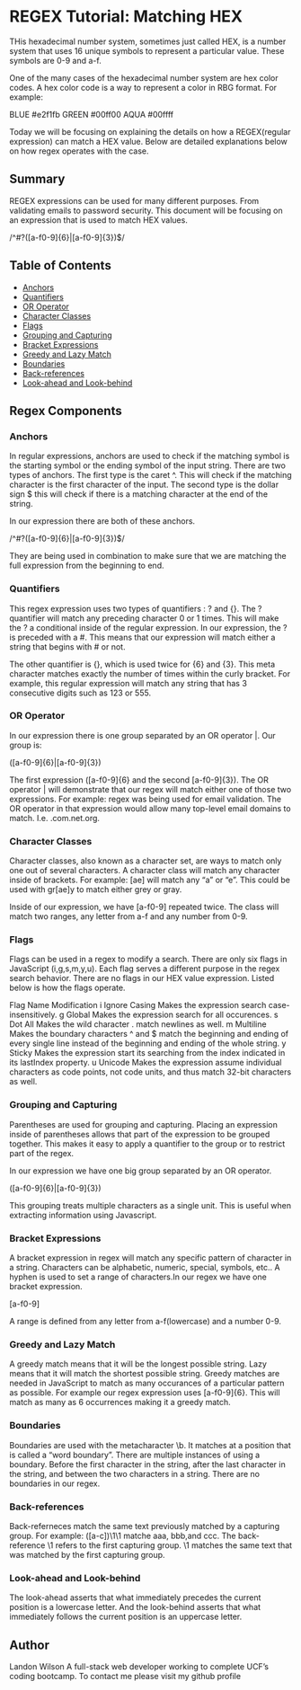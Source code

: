 # REGEX Tutorial: Matching HEX
THis hexadecimal number system, sometimes just called HEX, is a number system that uses 16 unique symbols to represent a particular value. These symbols are 0-9 and a-f.
 
One of the many cases of the hexadecimal number system are hex color codes. A hex color code is a way to represent a color in RBG format. For example: 
 
BLUE #e2f1fb
GREEN #00ff00
AQUA #00ffff
 
Today we will be focusing on explaining the details on how a REGEX(regular expression) can match a HEX value. Below are detailed explanations below on how regex operates with the case.
 
## Summary
 
REGEX expressions can be used for many different purposes. From validating emails to password security. This document will be focusing on an expression that is used to match HEX values.
 
/^#?([a-f0-9]{6}|[a-f0-9]{3})$/
 
## Table of Contents
 
- [Anchors](#anchors)
- [Quantifiers](#quantifiers)
- [OR Operator](#or-operator)
- [Character Classes](#character-classes)
- [Flags](#flags)
- [Grouping and Capturing](#grouping-and-capturing)
- [Bracket Expressions](#bracket-expressions)
- [Greedy and Lazy Match](#greedy-and-lazy-match)
- [Boundaries](#boundaries)
- [Back-references](#back-references)
- [Look-ahead and Look-behind](#look-ahead-and-look-behind)
 
## Regex Components
 
### Anchors
 
In regular expressions, anchors are used to check if the matching symbol is the starting symbol or the ending symbol of the input string. There are two types of anchors. The first type is the caret ^. This will check if the matching character is the first character of the input. The second type is the dollar sign $ this will check if there is a matching character at the end of the string.
 
In our expression there are both of these anchors.
 
/^#?([a-f0-9]{6}|[a-f0-9]{3})$/
 
They are being used in combination to make sure that we are matching the full expression from the beginning to end. 
 
### Quantifiers
 
This regex expression uses two types of quantifiers : ? and {}.
The ? quantifier will match any preceding character 0 or 1 times. This will make the ? a conditional inside of the regular expression. In our expression, the ? is preceded with a #. This means that our expression will match either a string that begins with # or not.
 
The other quantifier is {}, which is used twice for {6} and {3}. This meta character matches exactly the number of times within the curly bracket. For example, this regular expression will match any string that has 3 consecutive digits such as 123 or 555.
 
### OR Operator
 
In our expression there is one group separated by an OR operator |. Our group is: 
 
([a-f0-9]{6}|[a-f0-9]{3})
 
The first expression ([a-f0-9]{6} and the second [a-f0-9]{3}). The OR operator | will demonstrate that our regex will match either one of those two expressions. For example: regex was being used for email validation. The OR operator in that expression would allow many top-level email domains to match. I.e. .com.net.org.
 
### Character Classes
 
Character classes, also known as a character set, are ways to match only one out of several characters. A character class will match any character inside of brackets. For example: [ae] will match any “a” or “e”. This could be used with gr[ae]y to match either grey or gray. 
 
Inside of our expression, we have [a-f0-9] repeated twice. The class will match two ranges, any letter from a-f and any number from 0-9. 
 
### Flags
 
Flags can be used in a regex to modify a search. There are only six flags in JavaScript (i,g,s,m,y,u). Each flag serves a different purpose in the regex search behavior. There are no flags in our HEX value expression.
Listed below is how the flags operate. 
 
Flag
Name
Modification
i
Ignore Casing
Makes the expression search case-insensitively.
g
Global
Makes the expression search for all occurences.
s
Dot All
Makes the wild character . match newlines as well.
m
Multiline
Makes the boundary characters ^ and $ match the beginning and ending of every single line instead of the beginning and ending of the whole string.
y
Sticky
Makes the expression start its searching from the index indicated in its lastIndex property.
u
Unicode
Makes the expression assume individual characters as code points, not code units, and thus match 32-bit characters as well.

 
 
 
### Grouping and Capturing
 
Parentheses are used for grouping and capturing. Placing an expression inside of parentheses allows that part of the expression to be grouped together. This makes it easy to apply a quantifier to the group or to restrict part of the regex.
 
In our expression we have one big group separated by an OR operator. 
 
([a-f0-9]{6}|[a-f0-9]{3})
 
 
This grouping treats multiple characters as a single unit. This is useful when extracting information using Javascript. 
 
### Bracket Expressions
 
A bracket expression in regex will match any specific pattern of character in a string. Characters can be alphabetic, numeric, special, symbols, etc.. A hyphen is used to set a range of characters.In our regex we have one bracket expression. 
 
[a-f0-9]
 
A range is defined from any letter from a-f(lowercase) and a number 0-9. 
 
### Greedy and Lazy Match
 
A greedy match means that it will be the longest possible string. Lazy means that it will match the shortest possible string. Greedy matches are needed in JavaScript to match as many occurances of a particular pattern as possible. For example our regex expression uses [a-f0-9]{6}. This will match as many as 6 occurrences making it a greedy match.
 
### Boundaries
 
Boundaries are used with the metacharacter \b. It matches at a position that is called a “word boundary”. There are multiple instances of using a boundary. Before the first character in the string, after the last character in the string, and between the two characters in a string. There are no boundaries in our regex.
 
### Back-references
 
Back-referneces match the same text previously matched by a capturing group. For example: ([a-c])\1\1 matche aaa, bbb,and ccc. The back-reference \1 refers to the first capturing group. \1 matches the same text that was matched by the first capturing group. 
 
### Look-ahead and Look-behind
 
The look-ahead asserts that what immediately precedes the current position is a lowercase letter. And the look-behind asserts that what immediately follows the current position is an uppercase letter.
 
 
## Author
 
Landon Wilson
A full-stack web developer working to complete UCF’s coding bootcamp. To contact me please visit my github profile 
 
